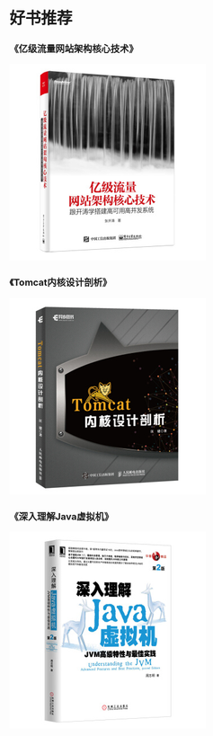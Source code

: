# 好书推荐
### 《亿级流量网站架构核心技术》
![kaitao](images/kaitao.jpg)
### 《Tomcat内核设计剖析》
![tomcat](images/tomcat.jpg)
### 《深入理解Java虚拟机》
![jvm](images/jvm.jpg)